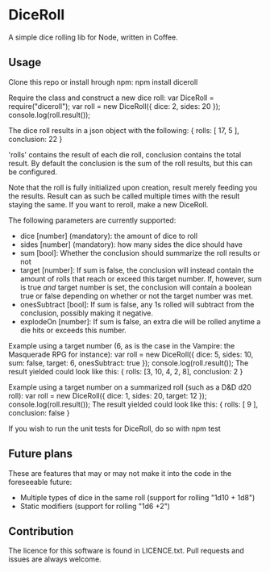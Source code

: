 DiceRoll
====================================
A simple dice rolling lib for Node, written in Coffee.

Usage
-----------------
Clone this repo or install hrough npm:
  npm install diceroll

Require the class and construct a new dice roll:
  var DiceRoll = require("diceroll");
  var roll = new DiceRoll({ dice: 2, sides: 20 });
  console.log(roll.result());

The dice roll results in a json object with the following:
  {
    rolls: [ 17, 5 ],
    conclusion: 22
  }

'rolls' contains the result of each die roll, conclusion contains the total result. By default the conclusion is the sum of the roll results, but this can be configured.

Note that the roll is fully initialized upon creation, result merely feeding you the results. Result can as such be called multiple times with the result staying the same. If you want to reroll, make a new DiceRoll.

The following parameters are currently supported:
 - dice [number] (mandatory): the amount of dice to roll
 - sides [number] (mandatory): how many sides the dice should have
 - sum [bool]: Whether the conclusion should summarize the roll results or not
 - target [number]: If sum is false, the conclusion will instead contain the amount of rolls that reach or exceed this target number. If, however, sum is true *and* target number is set, the conclusion will contain a boolean true or false depending on whether or not the target number was met.
 - onesSubtract [bool]: If sum is false, any 1s rolled will subtract from the conclusion, possibly making it negative.
 - explodeOn [number]: If sum is false, an extra die will be rolled anytime a die hits or exceeds this number.

Example using a target number (6, as is the case in the Vampire: the Masquerade RPG for instance):
  var roll = new DiceRoll({ dice: 5, sides: 10, sum: false, target: 6, onesSubtract: true });
  console.log(roll.result());
The result yielded could look like this:
  {
    rolls: [3, 10, 4, 2, 8],
    conclusion: 2
  }

Example using a target number on a summarized roll (such as a D&D d20 roll):
  var roll = new DiceRoll({ dice: 1, sides: 20, target: 12 });
  console.log(roll.result());
The result yielded could look like this:
  {
    rolls: [ 9 ],
    conclusion: false
  }

If you wish to run the unit tests for DiceRoll, do so with
  npm test

Future plans
----------------------
These are features that may or may not make it into the code in the foreseeable future:
 - Multiple types of dice in the same roll (support for rolling "1d10 + 1d8")
 - Static modifiers (support for rolling "1d6 +2")

Contribution
-----------------------
The licence for this software is found in LICENCE.txt. Pull requests and issues are always welcome.
